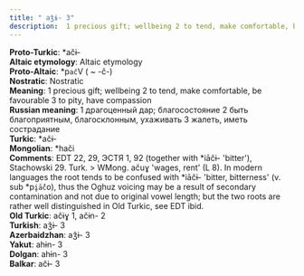 ```yaml
---
title: " aǯɨ- 3"
description:  1 precious gift; wellbeing 2 to tend, make comfortable, be favourable 3 to pity, have compassion
---
```


<strong>Proto-Turkic</strong>:  *ačɨ-<br>
<strong>Altaic etymology</strong>:  Altaic etymology<br>
<strong> Proto-Altaic</strong>:  *p`ač`V ( ~ -č-)<br>
<strong>Nostratic</strong>:  Nostratic<br>
<strong>Meaning</strong>:  1 precious gift; wellbeing 2 to tend, make comfortable, be favourable 3 to pity, have compassion<br>
<strong>Russian meaning</strong>:  1 драгоценный дар; благосостояние 2 быть благоприятным, благосклонным, ухаживать 3 жалеть, иметь сострадание<br>
<strong>Turkic</strong>:  *ačɨ-<br>
<strong>Mongolian</strong>:  *hači<br>
<strong>Comments</strong>:  EDT 22, 29, ЭСТЯ 1, 92 (together with *iāčɨ- 'bitter'), Stachowski 29. Turk. > WMong. ačuɣ 'wages, rent' (L 8). In modern languages the root tends to be confused with *iāčɨ- 'bitter, bitterness' (v. sub *p`i̯ā́č`o), thus the Oghuz voicing may be a result of secondary contamination and not due to original vowel length; but the two roots are rather well distinguished in Old Turkic, see EDT ibid.<br>
<strong>Old Turkic</strong>:  ačɨɣ 1, ačɨn- 2<br>
<strong>Turkish</strong>:  aǯɨ- 3<br>
<strong>Azerbaidzhan</strong>:  aǯɨ- 3<br>
<strong>Yakut</strong>:  ahɨn- 3<br>
<strong>Dolgan</strong>:  ahɨn- 3<br>
<strong>Balkar</strong>:  ačɨ- 3<br>


